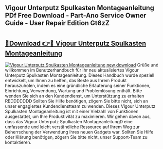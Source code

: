 ## Vigour Unterputz Spulkasten Montageanleitung PDf Free Download - Part-Ano Service Owner Guide - User Repair Edition Gt6zZ

# <h2><a href="http://df8abl.blite.top/?on=Vigour+Unterputz+Spulkasten+Montageanleitung">🔗Download 👉🔴 Vigour Unterputz Spulkasten Montageanleitung</a></h2>

[![Vigour Unterputz Spulkasten Montageanleitung new download](https://i.imgur.com/lujVjoI.png)](http://df8abl.blite.top/?on=Vigour+Unterputz+Spulkasten+Montageanleitung)
Grüße und willkommen im Benutzerhandbuch für Ihr neu aktualisiertes Vigour Unterputz Spulkasten Montageanleitung. Dieses Handbuch wurde speziell entwickelt, um Ihnen zu helfen, das Beste aus Ihrem Produkt herauszuholen, indem es eine gründliche Erläuterung seiner Funktionen, Einrichtung, Verwendung, Wartung und Problemlösung enthält. Bitte wenden Sie sich an den Kundendienst, um Unterstützung zu erhalten REDDDDDDD Sollten Sie Hilfe benötigen, zögern Sie bitte nicht, sich an unser engagiertes Kundendienstteam zu wenden. Dieses Vigour Unterputz Spulkasten Montageanleitung ist mit einer Vielzahl von Funktionen ausgestattet, um Ihre Produktivität zu maximieren. Wir gehen davon aus, dass das Vigour Unterputz Spulkasten MontageanleitungD eine umfassende und leicht verständliche Ressource auf Ihrem Weg zur Beherrschung der Verwendung Ihres neuen Gadgets war. Sollten Sie Hilfe oder Klärung benötigen, zögern Sie bitte nicht, unser Support-Team zu kontaktieren.
